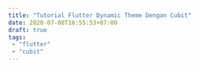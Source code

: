 ```yaml
---
title: "Tutorial Flutter Dynamic Theme Dengan Cubit"
date: 2020-07-08T16:55:53+07:00
draft: true
tags:
 - "flutter"
 - "cubit"
---
```


